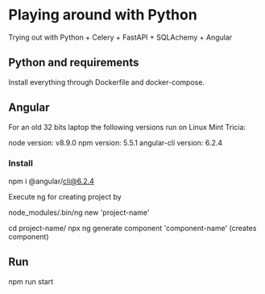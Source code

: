 # Playing around with Python

Trying out with Python + Celery + FastAPI + SQLAchemy + Angular

## Python and requirements

Install everything through Dockerfile and docker-compose.

## Angular

For an old 32 bits laptop the following versions run on Linux Mint Tricia:

node version: v8.9.0
npm version: 5.5.1
angular-cli version: 6.2.4

### Install
npm i @angular/cli@6.2.4

Execute ng for creating project by

node_modules/.bin/ng new 'project-name'

cd project-name/
npx ng generate component 'component-name' (creates component)

## Run

npm run start
